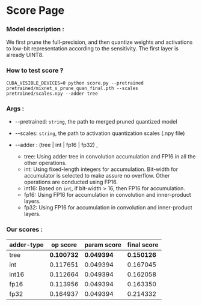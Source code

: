 # Score Page

### Model description :
We first prune the full-precision, and then quantize weights and activations to low-bit representation according to the sensitivity.
The first layer is already UINT8.

### How to test score ?

```shell
CUDA_VISIBLE_DEVICES=0 python score.py --pretrained pretrained/mixnet_s_prune_quan_final.pth --scales pretrained/scales.npy --adder tree
```

### Args :
* --pretrained: `string`, the path to merged pruned quantized model
* --scales: `string`, the path to activation quantization scales (.npy file)
* --adder : (tree | int | fp16 | fp32) ,

  * tree: Using adder tree in convolution accumulation and FP16 in all the other operations.
  * int: Using fixed-length integers for accumulation. Bit-width for accumulator is selected to make assure no overflow. Other operations are conducted using FP16.
  * int16: Based on `int`, if bit-width > 16, then FP16 for accumulation.
  * fp16: Using FP16 for accumulation in convolution and inner-product layers.
  * fp32: Using FP16 for accumulation in convolution and inner-product layers.

### Our scores : 
adder-type | op score | param score | final score
------------ | ------------- | ----------- | -----------------
tree | **0.100732** | **0.049394** | **0.150126**
int | 0.117651 | 0.049394 | 0.167045
int16 | 0.112664 | 0.049394 | 0.162058
fp16 | 0.113956 | 0.049394 | 0.163350
fp32 | 0.164937 | 0.049394 | 0.214332
